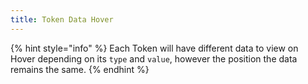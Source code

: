 ```yaml
---
title: Token Data Hover
---
```


{% hint style="info" %}
Each Token will have different data to view on Hover depending on its `type` and `value`, however the position the data remains the same.&#x20;
{% endhint %}
